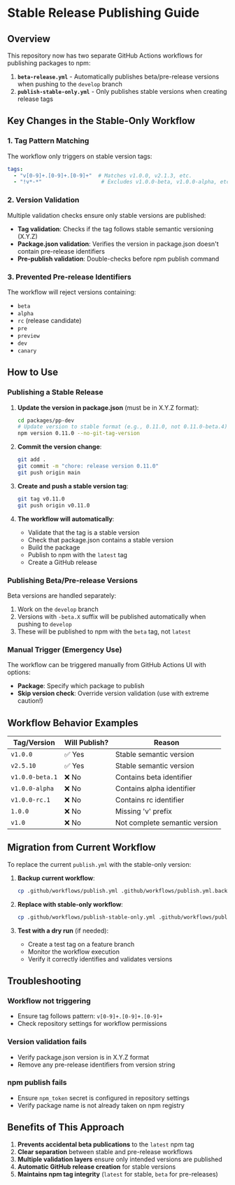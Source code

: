 # Stable Release Publishing Guide

## Overview

This repository now has two separate GitHub Actions workflows for publishing packages to npm:

1. **`beta-release.yml`** - Automatically publishes beta/pre-release versions when pushing to the `develop` branch
2. **`publish-stable-only.yml`** - Only publishes stable versions when creating release tags

## Key Changes in the Stable-Only Workflow

### 1. Tag Pattern Matching
The workflow only triggers on stable version tags:
```yaml
tags:
  - "v[0-9]+.[0-9]+.[0-9]+"  # Matches v1.0.0, v2.1.3, etc.
  - "!v*-*"                   # Excludes v1.0.0-beta, v1.0.0-alpha, etc.
```

### 2. Version Validation
Multiple validation checks ensure only stable versions are published:

- **Tag validation**: Checks if the tag follows stable semantic versioning (X.Y.Z)
- **Package.json validation**: Verifies the version in package.json doesn't contain pre-release identifiers
- **Pre-publish validation**: Double-checks before npm publish command

### 3. Prevented Pre-release Identifiers
The workflow will reject versions containing:
- `beta`
- `alpha`
- `rc` (release candidate)
- `pre`
- `preview`
- `dev`
- `canary`

## How to Use

### Publishing a Stable Release

1. **Update the version in package.json** (must be in X.Y.Z format):
   ```bash
   cd packages/pp-dev
   # Update version to stable format (e.g., 0.11.0, not 0.11.0-beta.4)
   npm version 0.11.0 --no-git-tag-version
   ```

2. **Commit the version change**:
   ```bash
   git add .
   git commit -m "chore: release version 0.11.0"
   git push origin main
   ```

3. **Create and push a stable version tag**:
   ```bash
   git tag v0.11.0
   git push origin v0.11.0
   ```

4. **The workflow will automatically**:
   - Validate that the tag is a stable version
   - Check that package.json contains a stable version
   - Build the package
   - Publish to npm with the `latest` tag
   - Create a GitHub release

### Publishing Beta/Pre-release Versions

Beta versions are handled separately:

1. Work on the `develop` branch
2. Versions with `-beta.X` suffix will be published automatically when pushing to `develop`
3. These will be published to npm with the `beta` tag, not `latest`

### Manual Trigger (Emergency Use)

The workflow can be triggered manually from GitHub Actions UI with options:
- **Package**: Specify which package to publish
- **Skip version check**: Override version validation (use with extreme caution!)

## Workflow Behavior Examples

| Tag/Version | Will Publish? | Reason |
|------------|---------------|---------|
| `v1.0.0` | ✅ Yes | Stable semantic version |
| `v2.5.10` | ✅ Yes | Stable semantic version |
| `v1.0.0-beta.1` | ❌ No | Contains beta identifier |
| `v1.0.0-alpha` | ❌ No | Contains alpha identifier |
| `v1.0.0-rc.1` | ❌ No | Contains rc identifier |
| `1.0.0` | ❌ No | Missing 'v' prefix |
| `v1.0` | ❌ No | Not complete semantic version |

## Migration from Current Workflow

To replace the current `publish.yml` with the stable-only version:

1. **Backup current workflow**:
   ```bash
   cp .github/workflows/publish.yml .github/workflows/publish.yml.backup
   ```

2. **Replace with stable-only workflow**:
   ```bash
   cp .github/workflows/publish-stable-only.yml .github/workflows/publish.yml
   ```

3. **Test with a dry run** (if needed):
   - Create a test tag on a feature branch
   - Monitor the workflow execution
   - Verify it correctly identifies and validates versions

## Troubleshooting

### Workflow not triggering
- Ensure tag follows pattern: `v[0-9]+.[0-9]+.[0-9]+`
- Check repository settings for workflow permissions

### Version validation fails
- Verify package.json version is in X.Y.Z format
- Remove any pre-release identifiers from version string

### npm publish fails
- Ensure `npm_token` secret is configured in repository settings
- Verify package name is not already taken on npm registry

## Benefits of This Approach

1. **Prevents accidental beta publications** to the `latest` npm tag
2. **Clear separation** between stable and pre-release workflows
3. **Multiple validation layers** ensure only intended versions are published
4. **Automatic GitHub release creation** for stable versions
5. **Maintains npm tag integrity** (`latest` for stable, `beta` for pre-releases)
